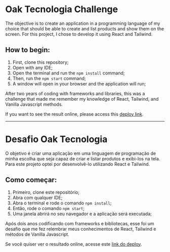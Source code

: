 # Oak Tecnologia Challenge

The objective is to create an application in a programming language of my choice that should be able to create and list products and show them on the screen. For this project, I chose to develop it using React and Tailwind.

## How to begin:

1. First, clone this repository;
2. Open with any IDE;
3. Open the terminal and run the `npm install` command;
4. Then, run the `npm start` command;
5. A window will open in your browser and the application will run;

After two years of coding with frameworks and libraries, this was a challenge that made me remember my knowledge of React, Tailwind, and Vanilla Javascript methods.

If you want to see the result online, please access this [deploy link](https://teste-oak-tecnologia.netlify.app/).

---

# Desafio Oak Tecnologia

O objetivo é criar uma aplicação em uma linguagem de programação de minha escolha que seja capaz de criar e listar produtos e exibi-los na tela. Para este projeto optei por desenvolvê-lo utilizando React e Tailwind.

## Como começar:

1. Primeiro, clone este repositório;
2. Abra com qualquer IDE;
3. Abra o terminal e rode o comando `npm install`;
4. Então, rode o comando `npm start`;
5. Uma janela abrirá no seu navegador e a aplicação será executada;

Após dois anos codificando com frameworks e bibliotecas, esse foi um desafio que me fez relembrar meus conhecimentos de React, Tailwind e métodos de Vanilla Javascript.

Se você quiser ver o resultado online, acesse este [link do deploy](https://teste-oak-tecnologia.netlify.app/).

